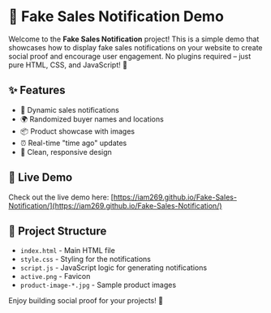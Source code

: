 # 🚀 Fake Sales Notification Demo

Welcome to the **Fake Sales Notification** project! This is a simple demo that showcases how to display fake sales notifications on your website to create social proof and encourage user engagement. No plugins required – just pure HTML, CSS, and JavaScript! 🎉

## ✨ Features
- 🔔 Dynamic sales notifications
- 🌍 Randomized buyer names and locations
- 📦 Product showcase with images
- ⏰ Real-time "time ago" updates
- 🎨 Clean, responsive design

## 🔗 Live Demo
Check out the live demo here: [https://iam269.github.io/Fake-Sales-Notification/](https://iam269.github.io/Fake-Sales-Notification/)

## 📁 Project Structure
- `index.html` - Main HTML file
- `style.css` - Styling for the notifications
- `script.js` - JavaScript logic for generating notifications
- `active.png` - Favicon
- `product-image-*.jpg` - Sample product images

Enjoy building social proof for your projects! 💪